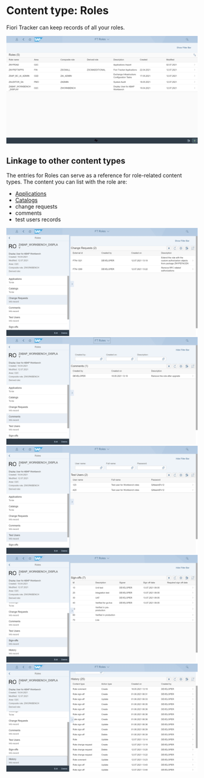 # Content type: Roles

Fiori Tracker can keep records of all your roles. 

[![](res/role-list.png)](res/role-list.png)

## Linkage to other content types

The entries for Roles can serve as a reference for role-related content types. The content you can list with the role are:

- [Applications](role-apps.md)
- [Catalogs](role-cats.md)
- change requests
- comments
- test users records

[![](res/role-change-req.png)](res/role-change-req.png)
[![](res/role-comments.png)](res/role-comments.png)
[![](res/role-test-users.png)](res/role-test-users.png)
[![](res/role-sign-offs.png)](res/role-sign-offs.png)
[![](res/role-hist.png)](res/role-hist.png)